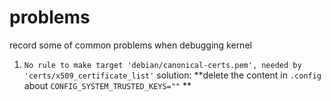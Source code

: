 # problems

record some of common problems when debugging kernel


1. `No rule to make target 'debian/canonical-certs.pem', needed by 'certs/x509_certificate_list'` 
    solution: **delete the content in `.config` about `CONFIG_SYSTEM_TRUSTED_KEYS=""` **
